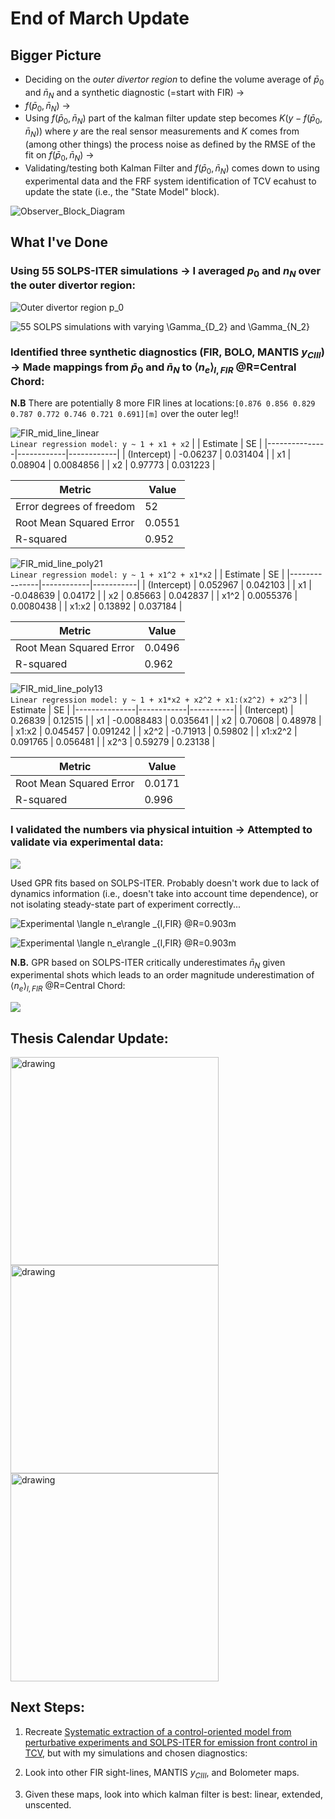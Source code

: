 # End of March Update

## Bigger Picture
- Deciding on the *outer divertor region* to define the volume average of $\bar{p}_0$ and $\bar{n}_N$ and a synthetic diagnostic (=start with FIR) $\rightarrow$  
- $f(\bar{p}_0, \bar{n}_N)$ $\rightarrow$  
- Using $f(\bar{p}_0, \bar{n}_N)$ part of the kalman filter update step becomes $K(y - f(\bar{p}_0, \bar{n}_N))$ where $y$ are the real sensor measurements and $K$ comes from (among other things) the process noise as defined by the RMSE of the fit on $f(\bar{p}_0, \bar{n}_N)$ $\rightarrow$  
- Validating/testing both Kalman Filter and $f(\bar{p}_0, \bar{n}_N)$ comes down to using experimental data and the FRF system identification of TCV ecahust to update the state (i.e., the "State Model" block).

![Observer_Block_Diagram](JournalImages/Observer_Block_Diagram.png)

## What I've Done

### Using 55 SOLPS-ITER simulations $\rightarrow$ I averaged $p_0$ and $n_N$ over the outer divertor region:  

![Outer divertor region $p_0$](JournalImages/p0_odiv_polview.svg)

![55 SOLPS simulations with varying $\Gamma_{D_2}$ and $\Gamma_{N_2}$](JournalImages/p0_vs_nZ_data_labels.svg)

### Identified three synthetic diagnostics (FIR, BOLO, MANTIS $y_{CIII}$) $\rightarrow$ Made mappings from $\bar{p}_0$ and $\bar{n}_N$ to $\langle n_e\rangle _{l,FIR}$ @R=Central Chord:

**N.B** There are potentially 8 more FIR lines at locations:`[0.876 0.856 0.829 0.787 0.772 0.746 0.721 0.691][m]` over the outer leg!!

![FIR_mid_line_linear](JournalImages/FIR_mid_line_linear.svg)   
`Linear regression model:
    y ~ 1 + x1 + x2` 
|               | Estimate   | SE         |
|---------------|------------|------------|
| (Intercept)   | -0.06237   | 0.031404   |
| x1            | 0.08904    | 0.0084856  |
| x2            | 0.97773    | 0.031223   |  

| Metric                                 | Value            |
|----------------------------------------|------------------|
| Error degrees of freedom               | 52               |
| Root Mean Squared Error                | 0.0551           |
| R-squared                              | 0.952            |


![FIR_mid_line_poly21](JournalImages/FIR_mid_line_poly21.svg)  
`Linear regression model:
    y ~ 1 + x1^2 + x1*x2`
|               | Estimate   | SE        |
|---------------|------------|-----------|
| (Intercept)   | 0.052967   | 0.042103  |
| x1            | -0.048639  | 0.04172   |
| x2            | 0.85663    | 0.042837  |
| x1^2          | 0.0055376  | 0.0080438 |
| x1:x2         | 0.13892    | 0.037184  |  

| Metric                                 | Value            |
|----------------------------------------|------------------|
| Root Mean Squared Error                | 0.0496           |
| R-squared                              | 0.962            |


![FIR_mid_line_poly13](JournalImages/FIR_mid_line_poly13.svg)  
`Linear regression model:
    y ~ 1 + x1*x2 + x2^2 + x1:(x2^2) + x2^3`
|               | Estimate   | SE        |
|---------------|------------|-----------|
| (Intercept)   | 0.26839    | 0.12515   |
| x1            | -0.0088483 | 0.035641  |
| x2            | 0.70608    | 0.48978   |
| x1:x2         | 0.045457   | 0.091242  |
| x2^2          | -0.71913   | 0.59802   |
| x1:x2^2       | 0.091765   | 0.056481  |
| x2^3          | 0.59279    | 0.23138   |  

| Metric                                 | Value            |
|----------------------------------------|------------------|
| Root Mean Squared Error                | 0.0171           |
| R-squared                              | 0.996            |

### I validated the numbers via physical intuition $\rightarrow$ Attempted to validate via experimental data:

![](JournalImages/map_validation_attempt.png)

Used GPR fits based on SOLPS-ITER. Probably doesn't work due to lack of dynamics information (i.e., doesn't take into account time dependence), or not isolating steady-state part of experiment correctly... 

![Experimental $\langle n_e\rangle _{l,FIR}$ @R=0.903m](JournalImages/Cntrl_FIR_ne_linAvg_exp.svg)   

![Experimental $\langle n_e\rangle _{l,FIR}$ @R=0.903m](JournalImages/Cntrl_FIR_ne_linAvg_synth.svg)

**N.B.** GPR based on SOLPS-ITER critically underestimates $\bar{n}_{N}$ given experimental shots which leads to an order magnitude underestimation of $\langle n_e\rangle _{l,FIR}$ @R=Central Chord:  

![](JournalImages/TCV_Exhaust_TF.png)

## Thesis Calendar Update:  

<!-- ![schedLegend](JournalImages/schedLegend.png){width=333px}![MarAprilMay](JournalImages/MarAprMay.png){width=333px}![MayJunJulAug](JournalImages/MayJunJulAug.png){width=333px} -->

<!-- ![schedLegend](JournalImages/schedLegend.png){width=333px}![MarAprilMay](JournalImages/MarAprMay.png){width=333px}![MayJunJulAug](JournalImages/MayJunJulAug.png){width=333px} -->

<img src="JournalImages/schedLegend.png" alt="drawing" width="333"/>
<img src="JournalImages/MarAprMay.png" alt="drawing" width="333"/>
<img src="JournalImages/MayJunJulAug.png" alt="drawing" width="333"/>

## Next Steps:

1. Recreate [Systematic extraction of a control-oriented model from perturbative experiments and SOLPS-ITER for emission front control in TCV](https://iopscience.iop.org/article/10.1088/1741-4326/ac5b8c), but with my simulations and chosen diagnostics:

2. Look into other FIR sight-lines, MANTIS $y_{CIII}$, and Bolometer maps.

3. Given these maps, look into which kalman filter is best: linear, extended, unscented.
